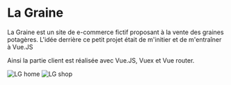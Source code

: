 # La Graine

La Graine est un site de e-commerce fictif proposant à la vente des graines potagères. L'idée derrière ce petit projet était de m'initier et de m'entraîner à Vue.JS

Ainsi la partie client est réalisée avec Vue.JS, Vuex et Vue router.

![LG home](https://user-images.githubusercontent.com/76964122/128630277-14f616f8-16db-47b4-98c1-06dfb49ec8d5.png)
![LG shop](https://user-images.githubusercontent.com/76964122/128630278-61fddf2b-f4d2-4656-bb28-37bbc25c8e6c.png)
